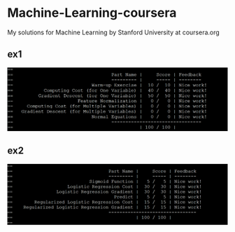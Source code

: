 # Machine-Learning-coursera
My solutions for Machine Learning by Stanford University at coursera.org

## ex1
![](https://github.com/fengvyi/Machine-Learning-coursera/blob/master/ex1.PNG)

## ex2
![](https://github.com/fengvyi/Machine-Learning-coursera/blob/master/ex2.PNG)
